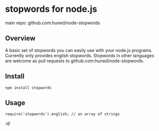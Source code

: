 # stopwords for node.js #

main repo: github.com:huned/node-stopwords

## Overview ##

A basic set of stopwords you can easily use with your node.js programs. Currently only provides english stopwords. Stopwords in other languages are welcome as pull requests to github.com:huned/node-stopwords.

## Install ##

    npm install stopwords

## Usage ##

    require('stopwords').english; // an array of strings

:q!